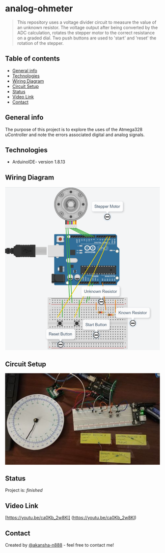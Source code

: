 # analog-ohmeter
> This repository uses a voltage divider circuit to measure the value of an unknown resistor. The voltage output after being converted by the ADC calculation, rotates the stepper motor to the correct resistance on a graded dial. Two push buttons are used to 'start' and 'reset' the rotation of the stepper. 

## Table of contents
* [General info](#general-info)
* [Technologies](#technologies)
* [Wiring Diagram](#wiring-diagram)
* [Circuit Setup](#circuit-setup)
* [Status](#status)
* [Video Link](#video-link)
* [Contact](#contact)

## General info
The purpose of this project is to explore the uses of the Atmega328 uController and note the errors associated digital and analog signals.

## Technologies
* ArduinoIDE- version 1.8.13

## Wiring Diagram
![SetUp](setA.PNG)

## Circuit Setup
![SetUp](Capture.PNG)

## Status
Project is: _finished_

## Video Link
[https://youtu.be/ca0Kb_2w8KI] (https://youtu.be/ca0Kb_2w8KI)

## Contact
Created by [@akansha-n888](https://www.linkedin.com/in/akansha-nagar/) - feel free to contact me!
